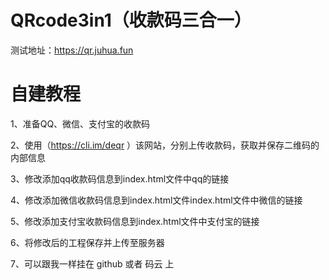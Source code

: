 # QRcode3in1（收款码三合一）
测试地址：https://qr.juhua.fun

# 自建教程
1、准备QQ、微信、支付宝的收款码

2、使用（https://cli.im/deqr ）该网站，分别上传收款码，获取并保存二维码的内部信息

3、修改添加qq收款码信息到index.html文件中qq的链接

4、修改添加微信收款码信息到index.html文件index.html文件中微信的链接

5、修改添加支付宝收款码信息到index.html文件中支付宝的链接

6、将修改后的工程保存并上传至服务器

7、可以跟我一样挂在 github 或者 码云 上


